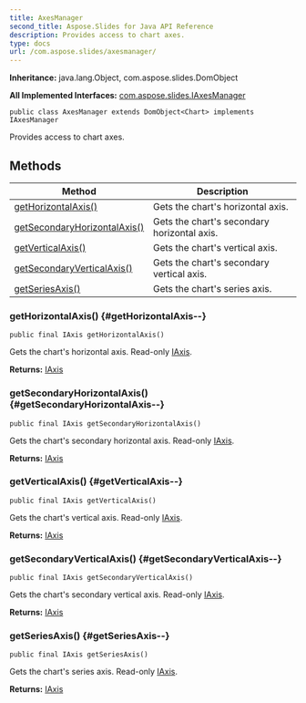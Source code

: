 ```yaml
---
title: AxesManager
second_title: Aspose.Slides for Java API Reference
description: Provides access to chart axes.
type: docs
url: /com.aspose.slides/axesmanager/
---
```

**Inheritance:**
java.lang.Object, com.aspose.slides.DomObject

**All Implemented Interfaces:**
[com.aspose.slides.IAxesManager](../../com.aspose.slides/iaxesmanager)
```
public class AxesManager extends DomObject<Chart> implements IAxesManager
```

Provides access to chart axes.
## Methods

| Method | Description |
| --- | --- |
| [getHorizontalAxis()](#getHorizontalAxis--) | Gets the chart's horizontal axis. |
| [getSecondaryHorizontalAxis()](#getSecondaryHorizontalAxis--) | Gets the chart's secondary horizontal axis. |
| [getVerticalAxis()](#getVerticalAxis--) | Gets the chart's vertical axis. |
| [getSecondaryVerticalAxis()](#getSecondaryVerticalAxis--) | Gets the chart's secondary vertical axis. |
| [getSeriesAxis()](#getSeriesAxis--) | Gets the chart's series axis. |
### getHorizontalAxis() {#getHorizontalAxis--}
```
public final IAxis getHorizontalAxis()
```


Gets the chart's horizontal axis. Read-only [IAxis](../../com.aspose.slides/iaxis).

**Returns:**
[IAxis](../../com.aspose.slides/iaxis)
### getSecondaryHorizontalAxis() {#getSecondaryHorizontalAxis--}
```
public final IAxis getSecondaryHorizontalAxis()
```


Gets the chart's secondary horizontal axis. Read-only [IAxis](../../com.aspose.slides/iaxis).

**Returns:**
[IAxis](../../com.aspose.slides/iaxis)
### getVerticalAxis() {#getVerticalAxis--}
```
public final IAxis getVerticalAxis()
```


Gets the chart's vertical axis. Read-only [IAxis](../../com.aspose.slides/iaxis).

**Returns:**
[IAxis](../../com.aspose.slides/iaxis)
### getSecondaryVerticalAxis() {#getSecondaryVerticalAxis--}
```
public final IAxis getSecondaryVerticalAxis()
```


Gets the chart's secondary vertical axis. Read-only [IAxis](../../com.aspose.slides/iaxis).

**Returns:**
[IAxis](../../com.aspose.slides/iaxis)
### getSeriesAxis() {#getSeriesAxis--}
```
public final IAxis getSeriesAxis()
```


Gets the chart's series axis. Read-only [IAxis](../../com.aspose.slides/iaxis).

**Returns:**
[IAxis](../../com.aspose.slides/iaxis)
